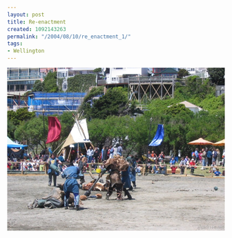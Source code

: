 ```yaml
---
layout: post
title: Re-enactment
created: 1092143263
permalink: "/2004/08/10/re_enactment_1/"
tags:
- Wellington
---
```


<img src="/image/images/129_2967-1055.jpg"/>

